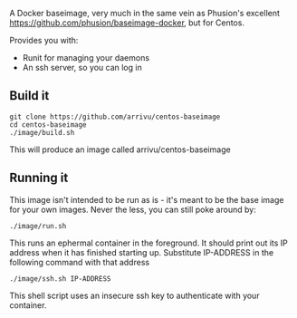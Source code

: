 A Docker baseimage, very much in the same vein as Phusion's excellent https://github.com/phusion/baseimage-docker, but for Centos.

Provides you with:

- Runit for managing your daemons
- An ssh server, so you can log in

Build it
--------

    git clone https://github.com/arrivu/centos-baseimage
    cd centos-baseimage
    ./image/build.sh

This will produce an image called arrivu/centos-baseimage

Running it
----------
This image isn't intended to be run as is - it's meant to be the base image for your own images. Never the less, you can still poke around by:

    ./image/run.sh

This runs an ephermal container in the foreground. It should print out its IP address when it has finished starting up. Substitute IP-ADDRESS in the following command with that address

    ./image/ssh.sh IP-ADDRESS
    
This shell script uses an insecure ssh key to authenticate with your container.

